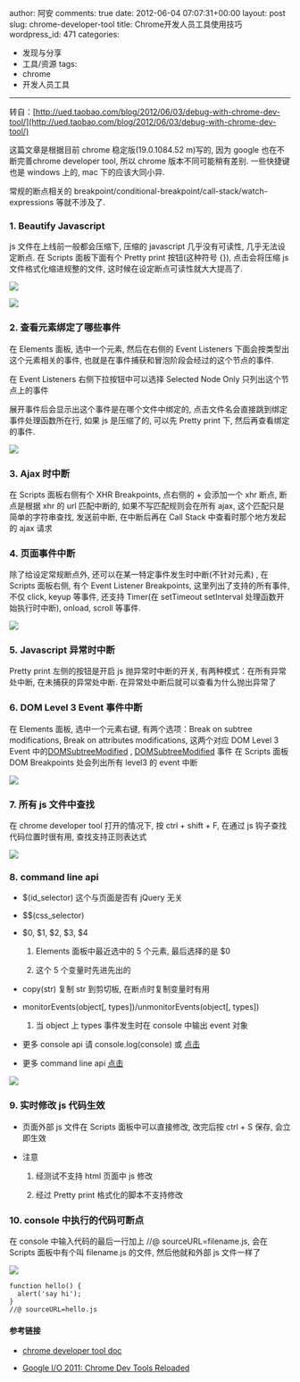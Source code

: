 author: 阿安
comments: true
date: 2012-06-04 07:07:31+00:00
layout: post
slug: chrome-developer-tool
title: Chrome开发人员工具使用技巧
wordpress_id: 471
categories:
- 发现与分享
- 工具/资源
tags:
- chrome
- 开发人员工具
---

转自：[http://ued.taobao.com/blog/2012/06/03/debug-with-chrome-dev-tool/](http://ued.taobao.com/blog/2012/06/03/debug-with-chrome-dev-tool/)

这篇文章是根据目前 chrome 稳定版(19.0.1084.52 m)写的, 因为 google 也在不断完善chrome developer tool, 所以 chrome 版本不同可能稍有差别. 一些快捷键也是 windows 上的, mac 下的应该大同小异.

常规的断点相关的 breakpoint/conditional-breakpoint/call-stack/watch-expressions 等就不涉及了.


### **1. Beautify Javascript**


js 文件在上线前一般都会压缩下, 压缩的 javascript 几乎没有可读性, 几乎无法设定断点. 在 Scripts 面板下面有个 Pretty print 按钮(这种符号 {}), 点击会将压缩 js 文件格式化缩进规整的文件, 这时候在设定断点可读性就大大提高了.

[![](http://ued.taobao.com/blog/wp-content/uploads/2012/06/script-pretty-before.jpg)](http://ued.taobao.com/blog/wp-content/uploads/2012/06/script-pretty-before.jpg)

[![](http://ued.taobao.com/blog/wp-content/uploads/2012/06/script-pretty-after.jpg)<!-- more -->](http://ued.taobao.com/blog/wp-content/uploads/2012/06/script-pretty-after.jpg)


### **2. 查看元素绑定了哪些事件**


在 Elements 面板, 选中一个元素, 然后在右侧的 Event Listeners 下面会按类型出这个元素相关的事件, 也就是在事件捕获和冒泡阶段会经过的这个节点的事件.

在 Event Listeners 右侧下拉按钮中可以选择 Selected Node Only 只列出这个节点上的事件

展开事件后会显示出这个事件是在哪个文件中绑定的, 点击文件名会直接跳到绑定事件处理函数所在行, 如果 js 是压缩了的, 可以先 Pretty print 下, 然后再查看绑定的事件.

[![](http://ued.taobao.com/blog/wp-content/uploads/2012/06/element-events.jpg)](http://ued.taobao.com/blog/wp-content/uploads/2012/06/element-events.jpg)


### **3. Ajax 时中断**


在 Scripts 面板右侧有个 XHR Breakpoints, 点右侧的 + 会添加一个 xhr 断点, 断点是根据 xhr 的 url 匹配中断的, 如果不写匹配规则会在所有 ajax, 这个匹配只是简单的字符串查找, 发送前中断, 在中断后再在 Call Stack 中查看时那个地方发起的 ajax 请求


### **4. 页面事件中断**


除了给设定常规断点外, 还可以在某一特定事件发生时中断(不针对元素) , 在 Scripts 面板右侧, 有个 Event Listener Breakpoints, 这里列出了支持的所有事件, 不仅 click, keyup 等事件, 还支持 Timer(在 setTimeout setInterval 处理函数开始执行时中断), onload, scroll 等事件.

[![](http://ued.taobao.com/blog/wp-content/uploads/2012/06/breakpoints.jpg)](http://ued.taobao.com/blog/wp-content/uploads/2012/06/breakpoints.jpg)


### **5. Javascript 异常时中断**


Pretty print 左侧的按钮是开启 js 抛异常时中断的开关, 有两种模式：在所有异常处中断, 在未捕获的异常处中断. 在异常处中断后就可以查看为什么抛出异常了


### **6. DOM Level 3 Event 事件中断**


在 Elements 面板, 选中一个元素右键, 有两个选项：Break on subtree modifications, Break on attributes modifications, 这两个对应 DOM Level 3 Event 中的[DOMSubtreeModified](http://www.w3.org/TR/DOM-Level-3-Events/#event-type-DOMSubtreeModified) , [DOMSubtreeModified](http://www.w3.org/TR/DOM-Level-3-Events/#event-type-DOMAttrModified) 事件 在 Scripts 面板 DOM Breakpoints 处会列出所有 level3 的 event 中断

[![](http://ued.taobao.com/blog/wp-content/uploads/2012/06/dom-event-level3.jpg)](http://ued.taobao.com/blog/wp-content/uploads/2012/06/dom-event-level3.jpg)


### **7. 所有 js 文件中查找**


在 chrome developer tool 打开的情况下, 按 ctrl + shift + F, 在通过 js 钩子查找代码位置时很有用, 查找支持正则表达式

[![](http://ued.taobao.com/blog/wp-content/uploads/2012/06/multifile-find.jpg)](http://ued.taobao.com/blog/wp-content/uploads/2012/06/multifile-find.jpg)


### **8. command line api**





	
  * $(id_selector) 这个与页面是否有 jQuery 无关

	
  * $$(css_selector)

	
  * $0, $1, $2, $3, $4

	
    1. Elements 面板中最近选中的 5 个元素, 最后选择的是 $0

	
    2. 这个 5 个变量时先进先出的




	
  * copy(str) 复制 str 到剪切板, 在断点时复制变量时有用

	
  * monitorEvents(object[, types])/unmonitorEvents(object[, types])

	
    1. 当 object 上 types 事件发生时在 console 中输出 event 对象




	
  * 更多 console api 请 console.log(console) 或 [点击](http://getfirebug.com/wiki/index.php/Console_API#console.trace.28.29)

	
  * 更多 command line api [点击](http://getfirebug.com/wiki/index.php/Command_Line_API)


[![](http://ued.taobao.com/blog/wp-content/uploads/2012/06/monitorEvents.jpg)](http://ued.taobao.com/blog/wp-content/uploads/2012/06/monitorEvents.jpg)


### **9. 实时修改 js 代码生效**





	
  * 页面外部 js 文件在 Scripts 面板中可以直接修改, 改完后按 ctrl + S 保存, 会立即生效

	
  * 注意

	
    1. 经测试不支持 html 页面中 js 修改

	
    2. 经过 Pretty print 格式化的脚本不支持修改







### **10. console 中执行的代码可断点**


在 console 中输入代码的最后一行加上 //@ sourceURL=filename.js, 会在 Scripts 面板中有个叫 filename.js 的文件, 然后他就和外部 js 文件一样了

[![](http://ued.taobao.com/blog/wp-content/uploads/2012/06/eval.jpg)](http://ued.taobao.com/blog/wp-content/uploads/2012/06/eval.jpg)

    
    function hello() {
      alert('say hi');
    }
    //@ sourceURL=hello.js




#### 




#### 参考链接





	
  * [chrome developer tool doc](https://developers.google.com/chrome-developer-tools/docs/overview)

	
  * [Google I/O 2011: Chrome Dev Tools Reloaded](http://www.youtube.com/watch?v=N8SS-rUEZPg)


